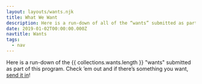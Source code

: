 ```yaml
---
layout: layouts/wants.njk
title: What We Want
description: Here is a run-down of all of the “wants” submitted as part of this program.
date: 2019-01-02T00:00:00.000Z
navtitle: Wants
tags:
  - nav
---
```


Here is a run-down of the {{ collections.wants.length }} "wants" submitted as part of this program. Check ’em out and if there’s something you want, [send it in](/#submit)!
